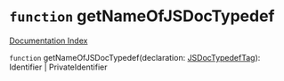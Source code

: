 # `function` getNameOfJSDocTypedef

[Documentation Index](../README.md)

`function` getNameOfJSDocTypedef(declaration: [JSDocTypedefTag](../interface.JSDocTypedefTag/README.md)): Identifier | PrivateIdentifier